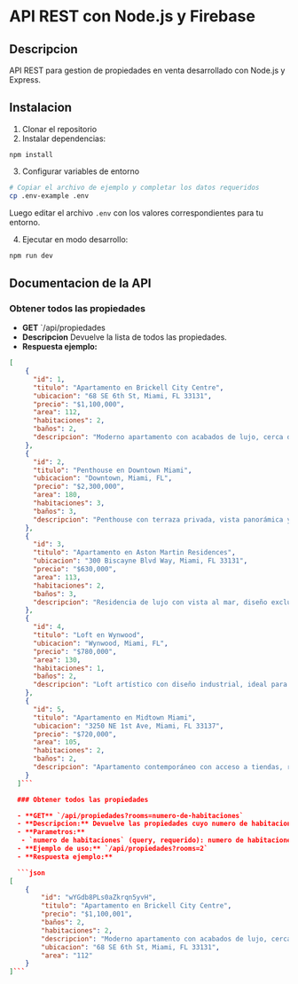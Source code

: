 # API REST con Node.js y Firebase

## Descripcion

API REST para gestion de propiedades en venta desarrollado con Node.js y Express.

## Instalacion

1. Clonar el repositorio
2. Instalar dependencias:

```shell
npm install
```

3. Configurar variables de entorno

```bash
# Copiar el archivo de ejemplo y completar los datos requeridos
cp .env-example .env
```

Luego editar el archivo `.env` con los valores correspondientes para tu entorno.

4. Ejecutar en modo desarrollo:

```bash
npm run dev
```

## Documentacion de la API

### Obtener todos las propiedades

- **GET** `/api/propiedades
- **Descripcion** Devuelve la lista de todos las propiedades.
- **Respuesta ejemplo:**

```json
[
    {
      "id": 1,
      "titulo": "Apartamento en Brickell City Centre",
      "ubicacion": "68 SE 6th St, Miami, FL 33131",
      "precio": "$1,100,000",
      "area": 112,
      "habitaciones": 2,
      "baños": 2,
      "descripcion": "Moderno apartamento con acabados de lujo, cerca del centro financiero y tiendas exclusivas."
    },
    {
      "id": 2,
      "titulo": "Penthouse en Downtown Miami",
      "ubicacion": "Downtown, Miami, FL",
      "precio": "$2,300,000",
      "area": 180,
      "habitaciones": 3,
      "baños": 3,
      "descripcion": "Penthouse con terraza privada, vista panorámica y acabados de lujo."
    },
    {
      "id": 3,
      "titulo": "Apartamento en Aston Martin Residences",
      "ubicacion": "300 Biscayne Blvd Way, Miami, FL 33131",
      "precio": "$630,000",
      "area": 113,
      "habitaciones": 2,
      "baños": 3,
      "descripcion": "Residencia de lujo con vista al mar, diseño exclusivo y acceso a servicios premium."
    },
    {
      "id": 4,
      "titulo": "Loft en Wynwood",
      "ubicacion": "Wynwood, Miami, FL",
      "precio": "$780,000",
      "area": 130,
      "habitaciones": 1,
      "baños": 2,
      "descripcion": "Loft artístico con diseño industrial, ideal para creativos y emprendedores."
    },
    {
      "id": 5,
      "titulo": "Apartamento en Midtown Miami",
      "ubicacion": "3250 NE 1st Ave, Miami, FL 33137",
      "precio": "$720,000",
      "area": 105,
      "habitaciones": 2,
      "baños": 2,
      "descripcion": "Apartamento contemporáneo con acceso a tiendas, restaurantes y transporte público."
    }
  ]```

  ### Obtener todos las propiedades

  - **GET** `/api/propiedades?rooms=numero-de-habitaciones`
  - **Descripcion:** Devuelve las propiedades cuyo numero de habitaciones sea las requeridas en la peticion/
  - **Parametros:**
   - `numero de habitaciones` (query, requerido): numero de habitaciones a buscar.
  - **Ejemplo de uso:** `/api/propiedades?rooms=2`
  - **Respuesta ejemplo:**

  ```json
[
    {
        "id": "wYGdb8PLs0aZkrqn5yvH",
        "titulo": "Apartamento en Brickell City Centre",
        "precio": "$1,100,001",
        "baños": 2,
        "habitaciones": 2,
        "descripcion": "Moderno apartamento con acabados de lujo, cerca del centro financiero y tiendas exclusivas.",
        "ubicacion": "68 SE 6th St, Miami, FL 33131",
        "area": "112"
    }
]```
  